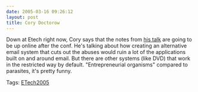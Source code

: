 ```yaml
---
date: 2005-03-16 09:26:12
layout: post
title: Cory Doctorow
---
```


Down at Etech right now, Cory says that the notes from [his talk](http://conferences.oreillynet.com/cs/et2005/view/e_sess/5910) are going to be up online after the conf. He's talking about how creating an alternative email system that cuts out the abuses would ruin a lot of the applications built on and around email. But there are other systems (like DVD) that work in the restricted way by default. "Entrepreneurial organisms" compared to parasites, it's pretty funny.

Tags: [ETech2005](http://www.bitsplitter.net/tag.php/etech2005)
